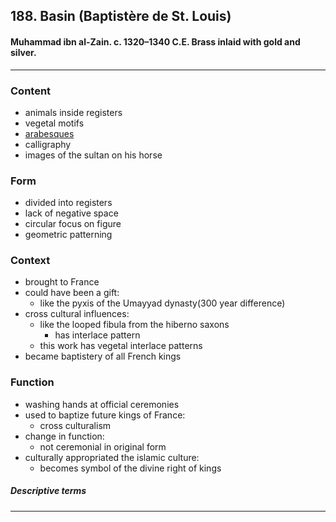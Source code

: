 <!-- order:1 -->
## 188. Basin (Baptistère de St. Louis)

#### Muhammad ibn al-Zain. c. 1320–1340 C.E. Brass inlaid with gold and silver.

---

### Content
- animals inside registers
- vegetal motifs
- [arabesques](arabesques)
- calligraphy
- images of the sultan on his horse

### Form
- divided into registers
- lack of negative space
- circular focus on figure
- geometric patterning

### Context
- brought to France
- could have been a gift:
  - like the pyxis of the Umayyad dynasty(300 year difference)
- cross cultural influences:
  - like the looped fibula from the hiberno saxons
    - has interlace pattern
  - this work has vegetal interlace patterns
- became baptistery of all French kings

### Function
- washing hands at official ceremonies
- used to baptize future kings of France:
  - cross culturalism
- change in function:
  - not ceremonial in original form
- culturally appropriated the islamic culture:
  - becomes symbol of the divine right of kings

##### Descriptive terms

---
